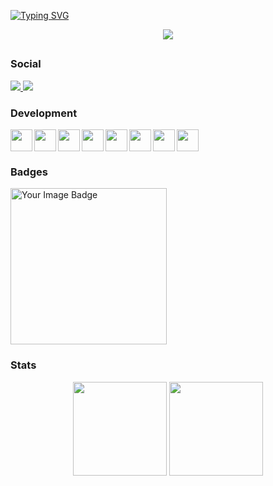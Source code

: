 [![Typing SVG](https://readme-typing-svg.demolab.com?font=Tiny5&size=40&duration=3500&pause=300&color=E20338&center=true&width=435&lines=kl3z)](https://git.io/typing-svg)
<div align="center">
    <img src="https://media0.giphy.com/media/v1.Y2lkPTc5MGI3NjExd2l3eDI2b3cxYjBua254aXBsaHhtdHc3dmZuZTlpdDVteGdiMXp1cyZlcD12MV9pbnRlcm5hbF9naWZfYnlfaWQmY3Q9Zw/BemKqR9RDK4V2/giphy.gif" >
</div>
<!-- ![my gif](https://media0.giphy.com/media/v1.Y2lkPTc5MGI3NjExd2l3eDI2b3cxYjBua254aXBsaHhtdHc3dmZuZTlpdDVteGdiMXp1cyZlcD12MV9pbnRlcm5hbF9naWZfYnlfaWQmY3Q9Zw/BemKqR9RDK4V2/giphy.gif) -->

##


<h3> Social </h3>
<a href="mailto:kl3z.off@gmail.com">
    <img src="https://img.shields.io/badge/-Gmail-000?style=flat&logo=Gmail&logoColor=ea4335&labelColor=000">
</a>
<a href="https://discord.com/users/665679739549384704">
    <img src="https://img.shields.io/badge/-discord-000?style=flat&logo=discord&logoColor=5865F2&labelColor=000">
</a>


<h3> Development </h3>

<a href="https://skillicons.dev">
    <img width="35" height="35" align="left" src="https://skillicons.dev/icons?i=js" /> <img width="35" height="35" align="left" src="https://skillicons.dev/icons?i=nodejs" /> <img width="35" height="35" align="left" src="https://skillicons.dev/icons?i=ts" /><img width="35" height="35" align="left" src="https://skillicons.dev/icons?i=c" />
    <img width="35" height="35" align="left" src="https://skillicons.dev/icons?i=bash" /> <img width="35" height="35" align="left" src="https://skillicons.dev/icons?i=vscode" /> <img width="35" height="35" align="left" src="https://skillicons.dev/icons?i=git" /> <img width="35" height="35" src="https://skillicons.dev/icons?i=linux" />
  </a>

<h3> Badges </h3>
<div>
    <a href="https://tryhackme.com/signup?referrer=66a031689d7bcba3f6042f67">
       <img width="250" length="40" src="https://tryhackme-badges.s3.amazonaws.com/kl3z.png" alt="Your Image Badge" />
    </a>
</div>

<h3> Stats </h3>

<div align="center">
<img height="150" src="https://github-readme-stats.vercel.app/api?username=abdelali77&show_icons=true&hide_title=true&title_color=FFF&bg_color=000&icon_color=6c757d&text_color=E20338&border_radius=10&hide_border=true" />
<img height="150" src="https://github-readme-stats.vercel.app/api/top-langs/?username=abdelali77&layout=compact&langs_count=8&bg_color=000&icon_color=495057&border_radius=15&hide_border=true&text_color=fff&hide_title=true" />
</div>
